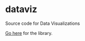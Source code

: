 dataviz
=======

Source code for Data Visualizations

[Go here](http://technickle.github.io/dataviz) for the library.
